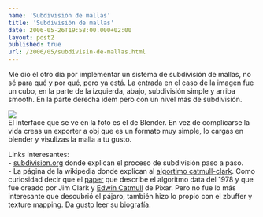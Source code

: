 ```yaml
---
name: 'Subdivisión de mallas'
title: 'Subdivisión de mallas'
date: 2006-05-26T19:58:00.000+02:00
layout: post2
published: true
url: /2006/05/subdivisin-de-mallas.html
---
```


Me dio el otro día por implementar un sistema de subdivisión de mallas, no sé para qué y por qué, pero ya está. La entrada en el caso de la imagen fue un cubo, en la parte de la izquierda, abajo, subdivisión simple y arriba smooth. En la parte derecha idem pero con un nivel más de subdivisión.  
  
[![](http://photos1.blogger.com/blogger/2315/213/320/subdiv.png)](http://photos1.blogger.com/blogger/2315/213/1600/subdiv.png)  
El interface que se ve en la foto es el de Blender. En vez de complicarse la vida creas un exporter a obj que es un formato muy simple, lo cargas en blender y visulizas la malla a tu gusto.  
  
Links interesantes:  
\- [subdivision.org](http://www.subdivision.org/subdivision/index.jsp) donde explican el proceso de subdivisión paso a paso.  
\- La página de la wikipedia donde explican al [algortimo catmull-clark](http://en.wikipedia.org/wiki/Catmull-Clark_subdivision_surface). Como curiosidad decir que el [paper](http://www.idi.ntnu.no/~fredrior/files/Recursively%20generated%20B-spline%20surfaces%20on%20arbitrary%20topological%20surfaces.PDF) que describe el algoritmo data del 1978 y que fue creado por Jim Clark y [Edwin Catmull](http://en.wikipedia.org/wiki/Edwin_Catmull) de Pixar. Pero no fue lo más interesante que descubrió el pájaro, también hizo lo propio con el zbuffer y texture mapping. Da gusto leer su [biografía](http://en.wikipedia.org/wiki/Edwin_Catmull).